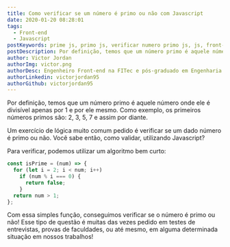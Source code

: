 ```yaml
---
title: Como verificar se um número é primo ou não com Javascript
date: 2020-01-20 08:28:01
tags:
  - Front-end
  - Javascript
postKeywords: prime js, primo js, verificar numero primo js, js, front-end, teste logica numero primo
postDescription: Por definição, temos que um número primo é aquele número onde ele é divisível apenas por 1 e por ele mesmo. Como exemplo, os primeiros números primos são 2, 3, 5, 7 e assim por diante. Um exercício de lógica muito comum pedido é verificar se um dado número é primo ou não. Você sabe como verificar se um número é primo ou não, utilizando Javascript?
author: Victor Jordan
authorImg: victor.png
authorDesc: Engenheiro Front-end na FITec e pós-graduado em Engenharia de Software pela PUC-MG e formado em Banco de Dados pela Fatec, apaixonado por usabilidade, performance e UX!
authorLinkedin: victorjordan95
authorGithub: victorjordan95
---
```


Por definição, temos que um número primo é aquele número onde ele é divisível apenas por 1 e por ele mesmo.
Como exemplo, os primeiros números primos são: 2, 3, 5, 7 e assim por diante.

Um exercício de lógica muito comum pedido é verificar se um dado número é primo ou não.
Você sabe então, como validar, utilizando Javascript?

<!-- more -->

Para verificar, podemos utilizar um algoritmo bem curto:

```javascript
const isPrime = (num) => {
  for (let i = 2; i < num; i++)
    if (num % i === 0) {
      return false;
    }
  return num > 1;
};
```

Com essa simples função, conseguimos verificar se o número é primo ou não! Esse tipo de questão é muitas das vezes pedido em testes de entrevistas, provas de faculdades, ou até mesmo, em alguma determinada situação em nossos trabalhos!
